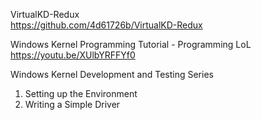 VirtualKD-Redux\
https://github.com/4d61726b/VirtualKD-Redux

Windows Kernel Programming Tutorial - Programming LoL\
https://youtu.be/XUlbYRFFYf0

Windows Kernel Development and Testing Series
1. Setting up the Environment
1. Writing a Simple Driver
